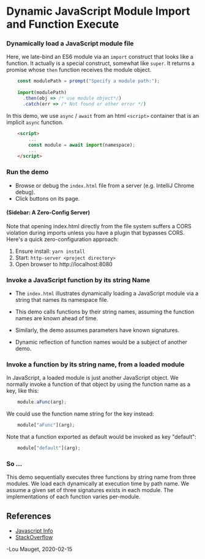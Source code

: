 # Dynamic JavaScript Module Import and Function Execute

### Dynamically load a JavaScript module file

Here, we late-bind an ES6 module via an `import` construct that looks like a 
function. It actually is a special construct, somewhat like `super`. It
returns a promise whose `then` function receives the module object.

``` javascript
    const modulePath = prompt("Specify a module path:");
    
    import(modulePath)
      .then(obj => /* use module object*/)
      .catch(err => /* Not found or other error */)
```

In this demo, we use `async` / `await` from an html `<script>` container 
that is an implicit `async` function.

``` html
    <script>
        ...
        const module = await import(namespace);
        ...
    </script>
```

### Run the demo

- Browse or debug the `index.html` file from a server (e.g. IntelliJ Chrome debug). 
- Click buttons on its page.

#### (Sidebar: A Zero-Config Server)
Note that opening index.html directly from  the file system suffers a CORS violation during imports unless you have 
a plugin that bypasses CORS. Here's a quick zero-configuration approach:

1. Ensure install: `yarn install`
1. Start: `http-server <project directory>`
1. Open browser to http://localhost:8080 

### Invoke a JavaScript function by its string Name

- The `index.html` illustrates dynamically loading a JavaScript module via 
a string that names its namespace file. 

- This demo calls functions by their string names, assuming the function names
are known ahead of time.

- Similarly, the demo assumes parameters have known signatures.

- Dynamic reflection of function names would be a subject of another demo.

### Invoke a function by its string name, from a loaded module

In JavaScript, a loaded module is just another JavaScript object. 
We normally invoke a function of that object by using the function name as a key, like this:

```javascript
    module.aFunc(arg);
```

We could use the function name string for the key instead:

```javascript
    module["aFunc"](arg);
```

Note that a function exported as default would be invoked as key "default":

```javascript
    module["default"](arg);
```

### So ...

This demo sequentially executes three functions by string name from three modules. We load each
dynamically at execution time by path name. We assume a given set of three 
signatures exists in each module. The implementations of each function varies per-module.

## References

- [Javascript Info](https://javascript.info/modules-dynamic-imports) 
- [StackOverflow](https://stackoverflow.com/questions/359788/how-to-execute-a-javascript-function-when-i-have-its-name-as-a-string)

-Lou Mauget, 2020-02-15


